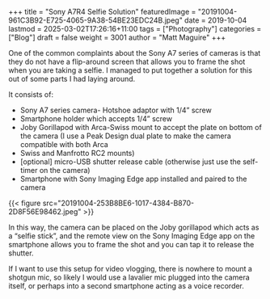 +++
title = "Sony A7R4 Selfie Solution"
featuredImage = "20191004-961C3B92-E725-4065-9A38-54BE23EDC24B.jpeg"
date = 2019-10-04
lastmod = 2025-03-02T17:26:16+11:00
tags = ["Photography"]
categories = ["Blog"]
draft = false
weight = 3001
author = "Matt Maguire"
+++

One of the common complaints about the Sony A7 series of cameras is that they do not have a flip-around screen that allows you to frame the shot when you are taking a selfie. I managed to put together a solution for this out of some parts I had laying around.

It consists of:

-   Sony A7 series camera- Hotshoe adaptor with 1/4” screw
-   Smartphone holder which accepts 1/4” screw
-   Joby Gorillapod with Arca-Swiss mount to accept the plate on bottom of the camera (I use a Peak Design dual plate to make the camera compatible with both Arca
-   Swiss and Manfrotto RC2 mounts)
-   [optional] micro-USB shutter release cable (otherwise just use the self-timer on the camera)
-   Smartphone with Sony Imaging Edge app installed and paired to the camera

{{< figure src="20191004-253B8BE6-1017-4384-B870-2D8F56E98462.jpeg" >}}

In this way, the camera can be placed on the Joby gorillapod which acts as a “selfie stick”, and the remote view on the Sony Imaging Edge app on the smartphone allows you to frame the shot and you can tap it to release the shutter.

If I want to use this setup for video vlogging, there is nowhere to mount a shotgun mic, so likely I would use a lavalier mic plugged into the camera itself, or perhaps into a second smartphone acting as a voice recorder.
